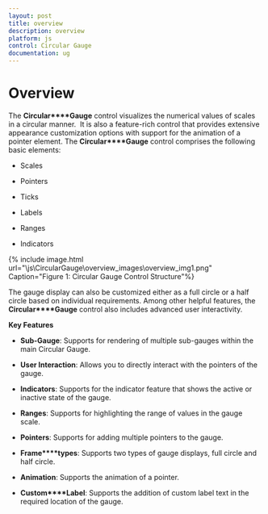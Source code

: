 ```yaml
---
layout: post
title: overview
description: overview
platform: js
control: Circular Gauge
documentation: ug
---
```


# Overview

The **Circular****Gauge** control visualizes the numerical values of scales in a circular manner.  It is also a feature-rich control that provides extensive appearance customization options with support for the animation of a pointer element. The **Circular****Gauge** control comprises the following basic elements:

* Scales

* Pointers

* Ticks

* Labels

* Ranges

* Indicators

{% include image.html url="\js\CircularGauge\overview_images\overview_img1.png" Caption="Figure 1: Circular Gauge Control Structure"%}

The gauge display can also be customized either as a full circle or a half circle based on individual requirements. Among other helpful features, the **Circular****Gauge** control also includes advanced user interactivity.

**Key Features**

* **Sub-Gauge**: Supports for rendering of multiple sub-gauges within the main Circular Gauge.

* **User Interaction**: Allows you to directly interact with the pointers of the gauge.

* **Indicators**: Supports for the indicator feature that shows the active or inactive state of the gauge.

* **Ranges**: Supports for highlighting the range of values in the gauge scale.

* **Pointers**: Supports for adding multiple pointers to the gauge.

* **Frame****types**: Supports two types of gauge displays, full circle and half circle.

* **Animation**: Supports the animation of a pointer.

* **Custom****Label**: Supports the addition of custom label text in the required location of the gauge.

